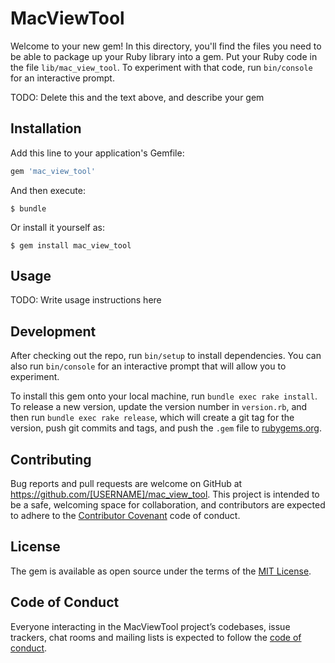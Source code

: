 # MacViewTool

Welcome to your new gem! In this directory, you'll find the files you need to be able to package up your Ruby library into a gem. Put your Ruby code in the file `lib/mac_view_tool`. To experiment with that code, run `bin/console` for an interactive prompt.

TODO: Delete this and the text above, and describe your gem

## Installation

Add this line to your application's Gemfile:

```ruby
gem 'mac_view_tool'
```

And then execute:

    $ bundle

Or install it yourself as:

    $ gem install mac_view_tool

## Usage

TODO: Write usage instructions here

## Development

After checking out the repo, run `bin/setup` to install dependencies. You can also run `bin/console` for an interactive prompt that will allow you to experiment.

To install this gem onto your local machine, run `bundle exec rake install`. To release a new version, update the version number in `version.rb`, and then run `bundle exec rake release`, which will create a git tag for the version, push git commits and tags, and push the `.gem` file to [rubygems.org](https://rubygems.org).

## Contributing

Bug reports and pull requests are welcome on GitHub at https://github.com/[USERNAME]/mac_view_tool. This project is intended to be a safe, welcoming space for collaboration, and contributors are expected to adhere to the [Contributor Covenant](http://contributor-covenant.org) code of conduct.

## License

The gem is available as open source under the terms of the [MIT License](https://opensource.org/licenses/MIT).

## Code of Conduct

Everyone interacting in the MacViewTool project’s codebases, issue trackers, chat rooms and mailing lists is expected to follow the [code of conduct](https://github.com/[USERNAME]/mac_view_tool/blob/master/CODE_OF_CONDUCT.md).

